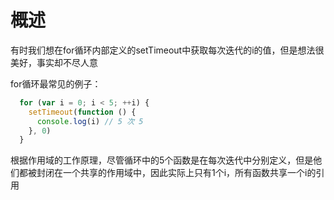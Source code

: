 # 概述
有时我们想在for循环内部定义的setTimeout中获取每次迭代的i的值，但是想法很美好，事实却不尽人意

for循环最常见的例子：
```js
  for (var i = 0; i < 5; ++i) {
    setTimeout(function () {
      console.log(i) // 5 次 5
    }, 0)
  }
```
根据作用域的工作原理，尽管循环中的5个函数是在每次迭代中分别定义，但是他们都被封闭在一个共享的作用域中，因此实际上只有1个i，所有函数共享一个i的引用
